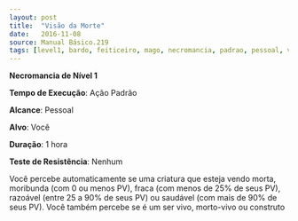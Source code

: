 ```yaml
---
layout: post
title:  "Visão da Morte"
date:   2016-11-08
source: Manual Básico.219
tags: [level1, bardo, feiticeiro, mago, necromancia, padrao, pessoal, voce, hora, nenhum]
---
```


**Necromancia de Nível 1**

**Tempo de Execução**: Ação Padrão

**Alcance**: Pessoal

**Alvo**: Você

**Duração**: 1 hora

**Teste de Resistência**: Nenhum

Você percebe automaticamente se uma criatura que esteja vendo morta, moribunda (com 0 ou menos PV), fraca (com menos de 25% de seus PV), razoável (entre 25 a 90% de seus PV) ou saudável (com mais de 90% de seus PV). Você também percebe se é um ser vivo, morto-vivo ou construto